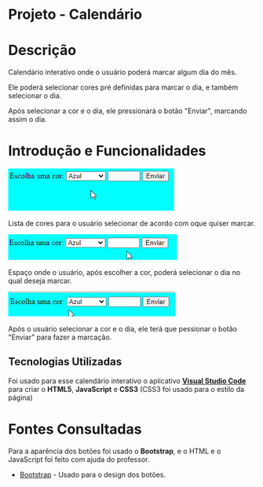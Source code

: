 # Projeto - Calendário

# Descrição

Calendário interativo onde o usuário poderá marcar algum dia do mês.

Ele poderá selecionar cores pré definidas para marcar o dia, e também selecionar o dia.

Após selecionar a cor e o dia, ele pressionará o botão "Enviar", marcando assim o dia.

# Introdução e Funcionalidades

![gif info](img/cores-calendario.gif)

Lista de cores para o usuário selecionar de acordo com oque quiser marcar.

![gif info](img/selecionar-dia.gif)

Espaço onde o usuário, após escolher a cor, poderá selecionar o dia no qual deseja marcar.

![gif info](img/botao-enviar.gif)

Após o usuário selecionar a cor e o dia, ele terá que pessionar o botão "Enviar" para fazer a marcação.

## Tecnologias Utilizadas

Foi usado para esse calendário interativo o aplicativo [**Visual Studio Code**](https://code.visualstudio.com/) para criar o **HTML5**, **JavaScript** e **CSS3** (CSS3 foi usado para o estilo da página)

# Fontes Consultadas

Para a aparência dos botões foi usado o **Bootstrap**, e o HTML e o JavaScript foi feito com ajuda do professor.
* [Bootstrap](https://getbootstrap.com/) - Usado para o design dos botões.